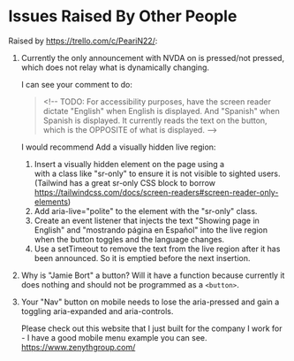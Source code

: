 # Issues Raised By Other People

Raised by https://trello.com/c/PeariN22/:

1.  Currently the only announcement with NVDA on is pressed/not pressed, which does not relay what is dynamically changing.

    I can see your comment to do:

    > \<!-- TODO: For accessibility purposes, have the screen reader dictate "English" when English is displayed. And "Spanish" when Spanish is displayed. It currently reads the text on the button, which is the OPPOSITE of what is displayed. -->

    I would recommend Add a visually hidden live region:

    1. Insert a visually hidden element on the page using a <div> with a class like "sr-only" to ensure it is not visible to sighted users. (Tailwind has a great sr-only CSS block to borrow https://tailwindcss.com/docs/screen-readers#screen-reader-only-elements)
    2. Add aria-live="polite" to the element with the "sr-only" class.
    3. Create an event listener that injects the text "Showing page in English" and "mostrando página en Español" into the live region when the button toggles and the language changes.
    4. Use a setTimeout to remove the text from the live region after it has been announced. So it is emptied before the next insertion.

2.  Why is "Jamie Bort" a button? Will it have a function because currently it does nothing and should not be programmed as a `<button>`.

3.  Your "Nav" button on mobile needs to lose the aria-pressed and gain a toggling aria-expanded and aria-controls.

    Please check out this website that I just built for the company I work for - I have a good mobile menu example you can see. https://www.zenythgroup.com/

